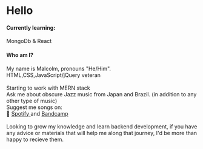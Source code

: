 <h1>Hello</h1>
<h4>Currently learning:</h4>

MongoDb & React <br>

<h4>Who am I?</h4>
My name is Malcolm, pronouns "He/Him".<br />
HTML,CSS,JavaScript/jQuery veteran <br /><br />
Starting to work with MERN stack<br />
Ask me about obscure Jazz music from Japan and Brazil. (in addition to any other type of music) <br> Suggest me songs on:<br> 
&#x1F3B5; 
<a href="https://open.spotify.com/user/21orpvez77xihrts4akcdauui?si=1rKYLyRURKaXVc2Ph71nCg" target="_blank" rel="noreferrer noopener"> Spotify </a> and <a href = "https://bandcamp.com/shoredontfloat" target="_blank" rel="noreferrer noopener"> Bandcamp </a><br><br>
Looking to grow my knowledge and learn backend development, if you have any advice or materials that will help me along that journey, I'd be more than happy to recieve them. 
